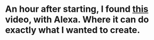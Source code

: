 # An hour after starting, I found [this](https://www.youtube.com/watch?v=Skkel1XRRiI) video, with Alexa. Where it can do exactly what I wanted to create.